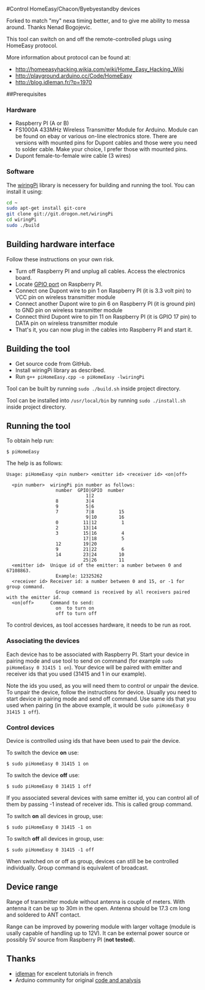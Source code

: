 #Control HomeEasy/Chacon/Byebyestandby devices

Forked to match "my" nexa timing better, and to give me ability to messa around. Thanks Nenad Bogojevic.

This tool can switch on and off the remote-controlled plugs using HomeEasy protocol.

More information about protocol can be found at:
- http://homeeasyhacking.wikia.com/wiki/Home_Easy_Hacking_Wiki
- http://playground.arduino.cc/Code/HomeEasy
- http://blog.idleman.fr/?p=1970

##Prerequisites

### Hardware

- Raspberry PI (A or B)
- FS1000A 433MHz Wireless Transmitter Module for Arduino. Module can be found on ebay or various on-line electronics store. There are versions with mounted pins for Dupont cables and those were you need to solder cable. Make your choice, I prefer those with mounted pins.
- Dupont female-to-female wire cable (3 wires) 

### Software

The [wiringPi](https://projects.drogon.net/raspberry-pi/wiringpi/) library is necessery for building and running the tool. You can install it using:

```bash
cd ~
sudo apt-get install git-core
git clone git://git.drogon.net/wiringPi
cd wiringPi
sudo ./build
```

## Building hardware interface
Follow these instructions on your own risk.

- Turn off Raspberry PI and unplug all cables. Access the electronics board.
- Locate [GPIO port](http://elinux.org/RPi_Low-level_peripherals#General_Purpose_Input.2FOutput_.28GPIO.29) on Raspberry PI.
- Connect one Dupont wire to pin 1 on Raspberry PI (it is 3.3 volt pin) to VCC pin on wireless transmitter module
- Connect another Dupont wire to pin 6 on Raspberry PI (it is ground pin) to GND pin on wireless transmitter module
- Connect third Dupont wire to pin 11 on Raspberry PI (it is GPIO 17 pin) to DATA pin on wireless transmitter module
- That's it, you can now plug in the cables into Raspberry PI and start it.


## Building the tool

- Get source code from GitHub. 
- Install wiringPi library as described.
- Run `g++ piHomeEasy.cpp -o piHomeEasy -lwiringPi`

Tool can be built by running `sudo ./build.sh` inside project directory.

Tool can be installed into `/usr/local/bin` by running `sudo ./install.sh` inside project directory.

## Running the tool

To obtain help run:

	$ piHomeEasy
  
The help is as follows:
 
    Usage: piHomeEasy <pin number> <emitter id> <receiver id> <on|off>

      <pin number>  wiringPi pin number as follows:
                      number  GPIO|GPIO  number
                                 1|2
                      8          3|4
                      9          5|6
                      7          7|8         15
                                 9|10        16
                      0         11|12         1
                      2         13|14
                      3         15|16         4
                                17|18         5
                      12        19|20
                      9         21|22         6
                      14        23|24        10
                                25|26        11
      <emitter id>  Unique id of the emitter: a number between 0 and 67108863.
                      Example: 12325262
      <receiver id> Receiver id: a number between 0 and 15, or -1 for group command.
                      Group command is received by all receivers paired with the emitter id.
      <on|off>      Command to send:
                      on  to turn on
                      off to turn off

To control devices, as tool accesses hardware, it needs to be run as root. 

### Associating the devices

Each device has to be associated with Raspberry PI. Start your device in pairing mode and use tool to send on command (for example `sudo piHomeEasy 0 31415 1 on`). Your device will be paired with emitter and receiver ids that you used (31415 and 1 in our example).

Note the ids you used, as you will need them to control or unpair the device. To unpair the device, follow the instructions for device. Usually you need to start device in pairing mode and send off command. Use same ids that you used when pairing (in the above example, it would be `sudo piHomeEasy 0 31415 1 off`). 

### Control devices

Device is controlled using ids that have been used to pair the device.

To switch the device **on** use:
    
    $ sudo piHomeEasy 0 31415 1 on 

To switch the device **off** use:
    
    $ sudo piHomeEasy 0 31415 1 off 
    
If you associated several devices with same emitter id, you can control all of them by passing -1 instead of receiver ids. This is called group command.

To switch **on** all devices in group, use:
    
    $ sudo piHomeEasy 0 31415 -1 on 

To switch **off** all devices in group, use:
    
    $ sudo piHomeEasy 0 31415 -1 off 

When switched on or off as group, devices can still be be controlled individually. Group command is equivalent of broadcast.
 
## Device range

Range of transmitter module without antenna is couple of meters. With antenna it can be up to 30m in the open. Antenna should be 17.3 cm long and soldered to ANT contact.

Range can be improved by powering module with larger voltage (module is usally capable of handling up to 12V). It can be external power source or possibly 5V source from Raspberry PI (**not tested**).

## Thanks

- [idleman](http://blog.idleman.fr) for excelent tutorials in french 
- Arduino community for original [code and analysis](http://playground.arduino.cc/Code/HomeEasy)


